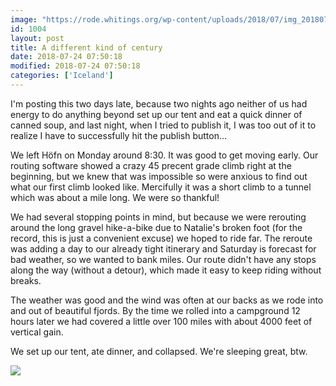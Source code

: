```yaml
---
image: "https://rode.whitings.org/wp-content/uploads/2018/07/img_20180724_100417.jpg"
id: 1004
layout: post
title: A different kind of century
date: 2018-07-24 07:50:18
modified: 2018-07-24 07:50:18
categories: ['Iceland']
---
```


I'm posting this two days late, because two nights ago neither of us had energy to do anything beyond set up our tent and eat a quick dinner of canned soup, and last night, when I tried to publish it, I was too out of it to realize I have to successfully hit the publish button...

We left Höfn on Monday around 8:30. It was good to get moving early. Our routing software showed a crazy 45 precent grade climb right at the beginning, but we knew that was impossible so were anxious to find out what our first climb looked like. Mercifully it was a short climb to a tunnel which was about a mile long. We were so thankful!

We had several stopping points in mind, but because we were rerouting around the long gravel hike-a-bike due to Natalie's broken foot (for the record, this is just a convenient excuse) we hoped to ride far. The reroute was adding a day to our already tight itinerary and Saturday is forecast for bad weather, so we wanted to bank miles. Our route didn't have any stops along the way (without a detour), which made it easy to keep riding without breaks.

The weather was good and the wind was often at our backs as we rode into and out of beautiful fjords. By the time we rolled into a campground 12 hours later we had covered a little over 100 miles with about 4000 feet of vertical gain.

We set up our tent, ate dinner, and collapsed. We're sleeping great, btw.

![](https://whitingpt.files.wordpress.com/2018/07/img_20180724_224624_288.jpg)
